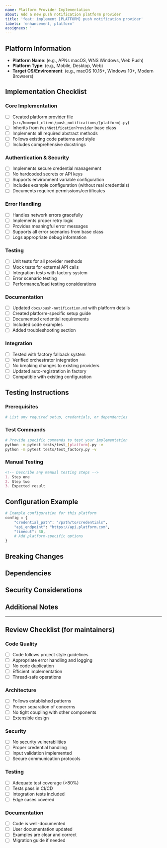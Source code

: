 ```yaml
---
name: Platform Provider Implementation
about: Add a new push notification platform provider
title: 'feat: implement [PLATFORM] push notification provider'
labels: 'enhancement, platform'
assignees: ''
---
```


## Platform Information
- **Platform Name**: (e.g., APNs macOS, WNS Windows, Web Push)
- **Platform Type**: (e.g., Mobile, Desktop, Web)
- **Target OS/Environment**: (e.g., macOS 10.15+, Windows 10+, Modern Browsers)

## Implementation Checklist

### Core Implementation
- [ ] Created platform provider file (`src/homepot_client/push_notifications/[platform].py`)
- [ ] Inherits from `PushNotificationProvider` base class
- [ ] Implements all required abstract methods
- [ ] Follows existing code patterns and style
- [ ] Includes comprehensive docstrings

### Authentication & Security
- [ ] Implements secure credential management
- [ ] No hardcoded secrets or API keys
- [ ] Supports environment variable configuration
- [ ] Includes example configuration (without real credentials)
- [ ] Documents required permissions/certificates

### Error Handling
- [ ] Handles network errors gracefully
- [ ] Implements proper retry logic
- [ ] Provides meaningful error messages
- [ ] Supports all error scenarios from base class
- [ ] Logs appropriate debug information

### Testing
- [ ] Unit tests for all provider methods
- [ ] Mock tests for external API calls
- [ ] Integration tests with factory system
- [ ] Error scenario testing
- [ ] Performance/load testing considerations

### Documentation
- [ ] Updated `docs/push-notification.md` with platform details
- [ ] Created platform-specific setup guide
- [ ] Documented credential requirements
- [ ] Included code examples
- [ ] Added troubleshooting section

### Integration
- [ ] Tested with factory fallback system
- [ ] Verified orchestrator integration
- [ ] No breaking changes to existing providers
- [ ] Updated auto-registration in factory
- [ ] Compatible with existing configuration

## Testing Instructions

### Prerequisites
```bash
# List any required setup, credentials, or dependencies
```

### Test Commands
```bash
# Provide specific commands to test your implementation
python -m pytest tests/test_[platform].py -v
python -m pytest tests/test_factory.py -v
```

### Manual Testing
```markdown
<!-- Describe any manual testing steps -->
1. Step one
2. Step two
3. Expected result
```

## Configuration Example

```python
# Example configuration for this platform
config = {
    "credential_path": "/path/to/credentials",
    "api_endpoint": "https://api.platform.com",
    "timeout": 30,
    # Add platform-specific options
}
```

## Breaking Changes
<!-- List any breaking changes, or write "None" -->

## Dependencies
<!-- List any new dependencies added -->

## Security Considerations
<!-- Describe security implications and mitigations -->

## Additional Notes
<!-- Any additional information for reviewers -->

---

## Review Checklist (for maintainers)

### Code Quality
- [ ] Code follows project style guidelines
- [ ] Appropriate error handling and logging
- [ ] No code duplication
- [ ] Efficient implementation
- [ ] Thread-safe operations

### Architecture
- [ ] Follows established patterns
- [ ] Proper separation of concerns
- [ ] No tight coupling with other components
- [ ] Extensible design

### Security
- [ ] No security vulnerabilities
- [ ] Proper credential handling
- [ ] Input validation implemented
- [ ] Secure communication protocols

### Testing
- [ ] Adequate test coverage (>80%)
- [ ] Tests pass in CI/CD
- [ ] Integration tests included
- [ ] Edge cases covered

### Documentation
- [ ] Code is well-documented
- [ ] User documentation updated
- [ ] Examples are clear and correct
- [ ] Migration guide if needed
